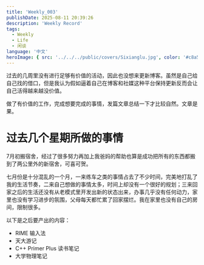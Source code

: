 ```yaml
---
title: 'Weekly_003'
publishDate: 2025-08-11 20:39:26
description: 'Weekly Record'
tags:
  - Weekly
  - Life
  - 闲谈
language: '中文'
heroImage: { src: '../../../public/covers/Sixianglu.jpg', color: '#c8a598' }
---
```


过去的几周里没有进行足够有价值的活动，因此也没想来更新博客。虽然是自己给自己找的借口，但是我认为假如逼着自己在博客和社媒这种平台保持更新反而会让自己活得越来越没价值。

做了有价值的工作，完成想要完成的事情，发篇文章总结一下才比较自然。文章是果。

# 过去几个星期所做的事情

7月初搬宿舍，经过了很多努力再加上我爸妈的帮助也算是成功把所有的东西都搬到了两公里外的新宿舍，可喜可贺。

七月份是十分混乱的一个月，一来练车之类的事情占去了不少时间，完美地打乱了我的生活节奏，二来自己想做的事情太多，时间上却没有一个很好的规划；三来回家之后的生活还没有从老模式里开发出新的状态出来，办事几乎没有任何动力，家里也没有学习进步的氛围，父母每天都忙累了回家摆烂。我在家里也没有自己的房间，限制很多。

以下是之后要产出的内容：

- RIME 输入法
- 天大游记
- C++ Primer Plus 读书笔记
- 大学物理笔记

